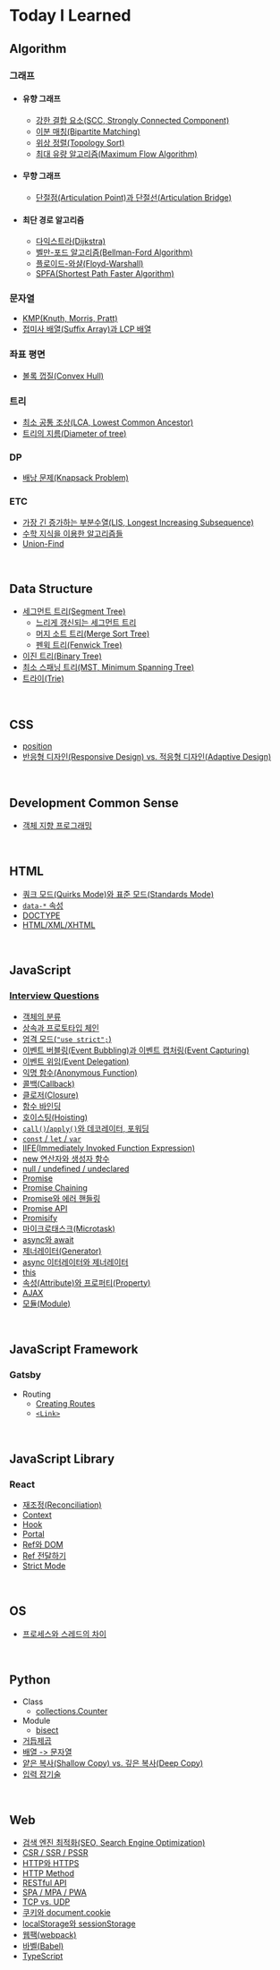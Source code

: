 # Today I Learned

## Algorithm

### 그래프

-   #### 유향 그래프

    -   [강한 결합 요소(SCC, Strongly Connected Component)](Algorithm/strongly-connected-component.md)
    -   [이분 매칭(Bipartite Matching)](Algorithm/bipartite-matching.md)
    -   [위상 정렬(Topology Sort)](Algorithm/topology-sort.md)
    -   [최대 유량 알고리즘(Maximum Flow Algorithm)](Algorithm/maximum-flow-algorithm.md)

-   #### 무향 그래프

    -   [단절점(Articulation Point)과 단절선(Articulation Bridge)](Algorithm/articulation-point-and-bridge.md)

-   #### 최단 경로 알고리즘

    -   [다익스트라(Dijkstra)](Algorithm/dijkstra.md)
    -   [벨만-포드 알고리즘(Bellman-Ford Algorithm)](Algorithm/bellman-ford-algorithm.md)
    -   [플로이드-와샬(Floyd-Warshall)](Algorithm/floyd-warshall.md)
    -   [SPFA(Shortest Path Faster Algorithm)](Algorithm/spfa.md)

### 문자열

-   [KMP(Knuth, Morris, Pratt)](Algorithm/kmp.md)
-   [접미사 배열(Suffix Array)과 LCP 배열](Algorithm/suffix-array-and-lcp-array.md)

### 좌표 평면

-   [볼록 껍질(Convex Hull)](Algorithm/convex-hull.md)

### 트리

-   [최소 공통 조상(LCA, Lowest Common Ancestor)](Algorithm/lowest-common-ancestor.md)
-   [트리의 지름(Diameter of tree)](Algorithm/diameter-of-tree.md)

### DP

-   [배낭 문제(Knapsack Problem)](Algorithm/knapsack-problem.md)

### ETC

-   [가장 긴 증가하는 부분수열(LIS, Longest Increasing Subsequence)](Algorithm/longest-increasing-subsequence.md)
-   [수학 지식을 이용한 알고리즘들](Algorithm/math.md)
-   [Union-Find](Algorithm/union-find.md)

<br>

## Data Structure

-   [세그먼트 트리(Segment Tree)](Data-Structure/segment-tree.md)
    -   [느리게 갱신되는 세그먼트 트리](Data-Structure/segment-tree-and-lazy-propagation.md)
    -   [머지 소트 트리(Merge Sort Tree)](Data-Structure/merge-sort-tree.md)
    -   [펜윅 트리(Fenwick Tree)](Data-Structure/fenwick-tree.md)
-   [이진 트리(Binary Tree)](Data-Structure/binary-tree.md)
-   [최소 스패닝 트리(MST, Minimum Spanning Tree)](Data-Structure/minimum-spanning-tree.md)
-   [트라이(Trie)](Data-Structure/trie.md)

<br>

## CSS

-   [position](CSS/position.md)
-   [반응형 디자인(Responsive Design) vs. 적응형 디자인(Adaptive Design)](CSS/responsive-design-and-adaptive-design.md)

<br>

## Development Common Sense

-   [객체 지향 프로그래밍](Development-Common-Sense/oop.md)

<br>

## HTML

-   [쿼크 모드(Quirks Mode)와 표준 모드(Standards Mode)](HTML/quirks-mode-and-standards-mode.md)
-   [`data-*` 속성](HTML/data-attribute.md)
-   [DOCTYPE](HTML/doctype.md)
-   [HTML/XML/XHTML](HTML/html-xml-xhtml.md)

<br>

## JavaScript

### [Interview Questions](JavaScript/interview-questions.md)

-   [객체의 분류](JavaScript/classification-of-objects.md)
-   [상속과 프로토타입 체인](JavaScript/inheritance-and-prototype-chain.md)
-   [엄격 모드(`"use strict";`)](JavaScript/use-strict.md)
-   [이벤트 버블링(Event Bubbling)과 이벤트 캡처링(Event Capturing)](JavaScript/event-bubbling-and-capturing.md)
-   [이벤트 위임(Event Delegation)](JavaScript/event-delegation.md)
-   [익명 함수(Anonymous Function)](JavaScript/anonymous-function.md)
-   [콜백(Callback)](JavaScript/callback.md)
-   [클로저(Closure)](JavaScript/closure.md)
-   [함수 바인딩](JavaScript/bind.md)
-   [호이스팅(Hoisting)](JavaScript/hoisting.md)
-   [`call()`/`apply()`와 데코레이터, 포워딩](JavaScript/call-apply-and-decorator-forwarding.md)
-   [`const` / `let` / `var`](JavaScript/const-let-var.md)
-   [IIFE(Immediately Invoked Function Expression)](JavaScript/iife.md)
-   [new 연산자와 생성자 함수](JavaScript/new-operator-and-constructor-function.md)
-   [null / undefined / undeclared](JavaScript/null-undefined-undeclared.md)
-   [Promise](JavaScript/promise.md)
-   [Promise Chaining](JavaScript/promise-chaining.md)
-   [Promise와 에러 핸들링](JavaScript/promise-and-error-handling.md)
-   [Promise API](JavaScript/promise-api.md)
-   [Promisify](JavaScript/promisify.md)
-   [마이크로태스크(Microtask)](JavaScript/microtask.md)
-   [async와 await](JavaScript/async-await.md)
-   [제너레이터(Generator)](JavaScript/generator.md)
-   [async 이터레이터와 제너레이터](JavaScript/async-iterator-generator.md)
-   [this](JavaScript/this.md)
-   [속성(Attribute)와 프로퍼티(Property)](JavaScript/attribute-property.md)
-   [AJAX](JavaScript/ajax.md)
-   [모듈(Module)](JavaScript/module.md)

<br>

## JavaScript Framework

### Gatsby

-   Routing
    -   [Creating Routes](JavaScript-Framework/Gatsby/Routing/creating-routes.md)
    -   [`<Link>`](JavaScript-Framework/Gatsby/Routing/Link-API.md)

<br>

## JavaScript Library

### React

-   [재조정(Reconciliation)](JavaScript-Library/React/reconciliation.md)
-   [Context](JavaScript-Library/React/context.md)
-   [Hook](JavaScript-Library/React/hook.md)
-   [Portal](JavaScript-Library/React/portal.md)
-   [Ref와 DOM](JavaScript-Library/React/ref-and-dom.md)
-   [Ref 전달하기](JavaScript-Library/React/forwarding-refs.md)
-   [Strict Mode](JavaScript-Library/React/strict-mode.md)

<br>

## OS

-   [프로세스와 스레드의 차이](OS/process-vs-thread.md)

<br>

## Python

-   Class
    -   [collections.Counter](Python/Class/collections.Counter.md)
-   Module
    -   [bisect](Python/Module/bisect.md)
-   [거듭제곱](Python/pow.md)
-   [배열 -> 문자열](Python/list-to-string.md)
-   [얕은 복사(Shallow Copy) vs. 깊은 복사(Deep Copy)](Python/copy.md)
-   [입력 잡기술](Python/input.md)

<br>

## Web

-   [검색 엔진 최적화(SEO, Search Engine Optimization)](Web/seo.md)
-   [CSR / SSR / PSSR](Web/csr-ssr-pssr.md)
-   [HTTP와 HTTPS](Web/http-and-https.md)
-   [HTTP Method](Web/http-method.md)
-   [RESTful API](Web/restful-api.md)
-   [SPA / MPA / PWA](Web/spa-mpa-pwa.md)
-   [TCP vs. UDP](Web/tcp-vs-udp.md)
-   [쿠키와 document.cookie](Web/cookie.md)
-   [localStorage와 sessionStorage](Web/localStorage-sessionStorage.md)
-   [웹팩(webpack)](Web/webpack.md)
-   [바벨(Babel)](Web/babel.md)
-   [TypeScript](Web/typescript.md)
